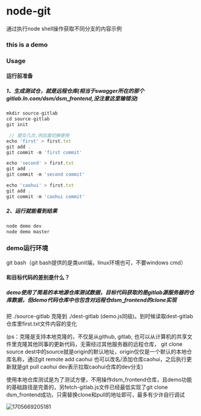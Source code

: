 # node-git
通过执行node shell操作获取不同分支的内容示例

###  this is a demo

### Usage

####  运行前准备

#####  1、生成测试仓，就是远程仓库(相当于swagger所在的那个gitlab.ln.com/dsm/dsm_frontend,没注意这里输错没)

```js
mkdir source-gitlab
cd source-gitlab
git init 

 // 提交几次,供后面切换使用 
echo 'first' > first.txt 
git add .
git commit -m 'first commit'

echo 'second' > first.txt
git add .
git commit -m 'second commit'

echo 'caohui' > first.txt 
git add .
git commit -m 'caohui commit'
```

##### 2、运行就能看到结果

```js
node demo dev
node demo master
```


###  demo运行环境
git bash（git bash提供的是类unit端，linux环境也可，不要windows cmd）


####   和目标代码的差别是什么？
#####  demo使用了简易的本地源仓库测试数据，目标代码获取的是gitlab源服务器的仓库数据，但demo代码仓库中也包含对远程仓dsm_frontend的clone实现

把 ./source-gitlab 克隆到 ./dest-gitlab (demo.js同级)。到时候读取dest-gitlab仓库里first.txt文件内容的变化

(ps：克隆是支持本地克隆的，不仅是从github, gitlab, 也可以从计算机的共享文件里克隆其他同事的更新代码，无需经过其他服务器的远程仓库， git clone source dest中的source就是origin的默认地址，origin仅仅是一个默认的本地仓库名称，通过git remote add caohui <repoUrl>也可以改名/添加仓库caohui，之后执行更新就是git pull caohui dev表示拉取caohui仓库的dev分支)

使用本地仓库测试是为了测试方便，不用操作dsm_frontend仓库，且demo功能的基础路径是完善的，另fetch-gitlab.js文件已经最低实现了git clone dsm_frontend成功，只需替换clone和pull的地址即可，最多有少许自行调试

![1705669205181](https://github.com/elisa-moon/node-git/assets/75383505/a6b37752-3bf7-4d13-934c-26c4335a9b5f)

